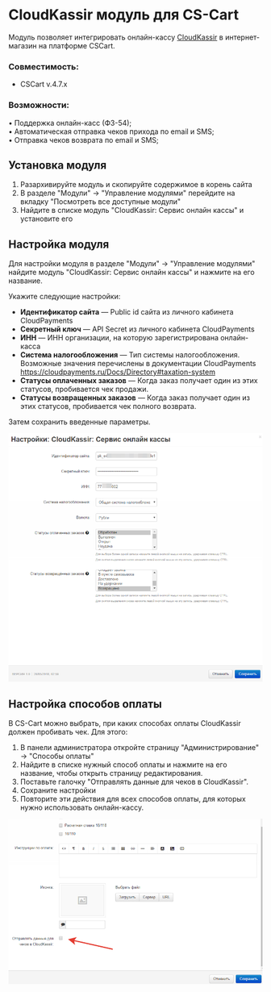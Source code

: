 #  CloudKassir модуль для CS-Cart

Модуль позволяет интегрировать онлайн-кассу [CloudKassir](https://cloudkassir.ru/) в интернет-магазин на платформе CSCart.

### Совместимость:
* CSCart v.4.7.x

### Возможности:    
• Поддержка онлайн-касс (ФЗ-54);  
• Автоматическая отправка чеков прихода по email и SMS;  
• Отправка чеков возврата по email и SMS;  

## Установка модуля

1. Разархивируйте модуль и скопируйте содержимое в корень сайта
2. В разделе "Модули" -> "Управление модулями" перейдите на вкладку "Посмотреть все доступные модули"
3. Найдите в списке модуль "CloudKassir: Сервис онлайн кассы" и установите его 

## Настройка модуля
Для настройки модуля в разделе "Модули" -> "Управление модулями" найдите модуль "CloudKassir: Сервис онлайн кассы" и нажмите на его название.

Укажите следующие настройки:
* **Идентификатор сайта** — Public id сайта из личного кабинета CloudPayments
* **Секретный ключ** — API Secret из личного кабинета CloudPayments
* **ИНН** — ИНН организации, на которую зарегистрирована онлайн-касса
* **Система налогообложения** — Тип системы налогообложения.
    Возможные значения перечислены в документации CloudPayments https://cloudpayments.ru/Docs/Directory#taxation-system    
* **Статусы оплаченных заказов** — Когда заказ получает один из этих статусов, пробивается чек продажи. 
* **Статусы возвращенных заказов** — Когда заказ получает один из этих статусов, пробивается чек полного возврата.

Затем сохранить введенные параметры.

![Настройки модуля CloudKassir](doc/img/cscart_settings.png)

## Настройка способов оплаты
В CS-Cart можно выбрать, при каких способах оплаты CloudKassir должен пробивать чек. Для этого:
1. В панели администратора откройте страницу "Администрирование" -> "Способы оплаты"
2. Найдите в списке нужный способ оплаты и нажмите на его название, чтобы открыть страницу редактирования.
3. Поставьте галочку "Отправлять данные для чеков в CloudKassir".
4. Сохраните настройки
5. Повторите эти действия для всех способов оплаты, для которых нужно использовать онлайн-кассу.

![Настройка пробивания чека для оплаты](doc/img/cscart_payment.png)
